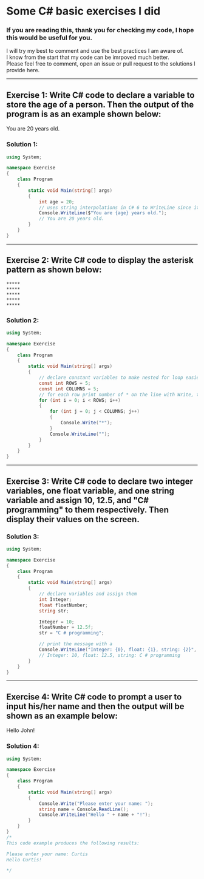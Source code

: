 # Some C# basic exercises I did
### If you are reading this, thank you for checking my code, I hope this would be useful for you.  
I will try my best to comment and use the best practices I am aware of.  
I know from the start that my code can be imrpoved much better.  
Please feel free to comment, open an issue or pull request to the solutions I provide here.  

---
## Exercise 1: Write C# code to declare a variable to store the age of a person. Then the output of the program is as an example shown below:
You are 20 years old.  
### Solution 1:
```C#
using System;

namespace Exercise
{
    class Program
    {
        static void Main(string[] args)
        {
            int age = 20;
            // uses string interpolations in C# 6 to WriteLine since it is easier to type.
            Console.WriteLine($"You are {age} years old.");
            // You are 20 years old.
        }
    }
}
```
---
## Exercise 2: Write C# code to display the asterisk pattern as shown below:
```
*****
*****
*****
*****
*****
```
### Solution 2:
```C#
using System;

namespace Exercise
{
    class Program
    {
        static void Main(string[] args)
        {
            // declare constant variables to make nested for loop easier to read
            const int ROWS = 5;
            const int COLUMNS = 5;
            // for each row print number of * on the line with Write, then WriteLine to skip line
            for (int i = 0; i < ROWS; i++)
            {
                for (int j = 0; j < COLUMNS; j++)
                {
                    Console.Write("*");
                }
                Console.WriteLine("");
            }
        }
    }
}
```
---
## Exercise 3: Write C# code to declare two integer variables, one float variable, and one string variable and assign 10, 12.5, and "C# programming" to them respectively. Then display their values on the screen.

### Solution 3:
```C#
using System;

namespace Exercise
{
    class Program
    {
        static void Main(string[] args)
        {
            // declare variables and assign them
            int Integer;
            float floatNumber;
            string str;

            Integer = 10;
            floatNumber = 12.5f;
            str = "C # programming";

            // print the message with a 
            Console.WriteLine("Integer: {0}, float: {1}, string: {2}", Integer, floatNumber, str);
            // Integer: 10, float: 12.5, string: C # programming
        }
    }
}
```
---
## Exercise 4: Write C# code to prompt a user to input his/her name and then the output will be shown as an example below:
Hello John!  
### Solution 4:
```C#
using System;

namespace Exercise
{
    class Program
    {
        static void Main(string[] args)
        {
            Console.Write("Please enter your name: ");
            string name = Console.ReadLine();
            Console.WriteLine("Hello " + name + "!");
        }
    }
}
/*
This code example produces the following results:

Please enter your name: Curtis
Hello Curtis!

*/
```
